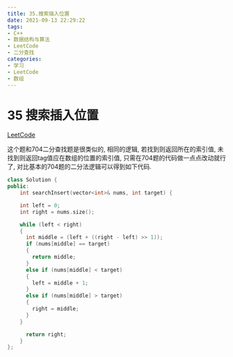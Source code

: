 ```yaml
---
title: 35.搜索插入位置
date: 2021-09-13 22:29:22
tags:
- C++
- 数据结构与算法
- LeetCode
- 二分查找
categories:
- 学习
- LeetCode
- 数组
---
```


# 35 搜索插入位置

[LeetCode](https://leetcode-cn.com/problems/search-insert-position/)

这个题和704二分查找题是很类似的, 相同的逻辑, 若找到则返回所在的索引值, 未找到则返回tag值应在数组的位置的索引值, 只需在704题的代码做一点点改动就行了, 对比基本的704题的二分法逻辑可以得到如下代码.



```C++
class Solution {
public:
    int searchInsert(vector<int>& nums, int target) {

    int left = 0;
    int right = nums.size();

    while (left < right)
    {
      int middle = (left + ((right - left) >> 1));
      if (nums[middle] == target)
      {
        return middle;
      }
      else if (nums[middle] < target)
      {
        left = middle + 1;
      }
      else if (nums[middle] > target)
      {
        right = middle;
      }
    }

      return right;
    }
};
```

